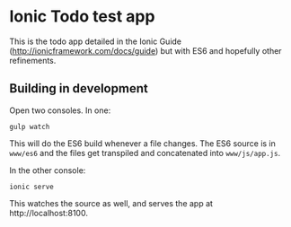 # Ionic Todo test app

This is the todo app detailed in the Ionic Guide (http://ionicframework.com/docs/guide) but with ES6 and hopefully other refinements.

## Building in development

Open two consoles. In one:

	gulp watch

This will do the ES6 build whenever a file changes. The ES6 source is in `www/es6` and the files get transpiled and concatenated into `www/js/app.js`.

In the other console:

	ionic serve

This watches the source as well, and serves the app at http://localhost:8100.
